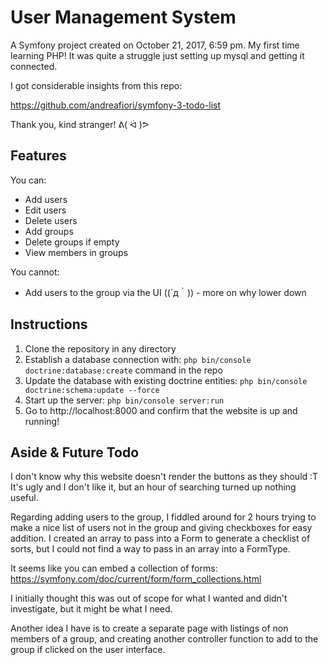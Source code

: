 # User Management System

A Symfony project created on October 21, 2017, 6:59 pm.
My first time learning PHP! It was quite a struggle just setting up mysql and getting it connected.

I got considerable insights from this repo:

https://github.com/andreafiori/symfony-3-todo-list

Thank you, kind stranger! ᕕ( ᐛ )ᕗ

## Features
You can:
* Add users 
* Edit users
* Delete users
* Add groups
* Delete groups if empty
* View members in groups

You cannot:
* Add users to the group via the UI ((´д｀)) - more on why lower down

## Instructions

1. Clone the repository in any directory
2. Establish a database connection with: `php bin/console doctrine:database:create` command in the repo
3. Update the database with existing doctrine entities: `php bin/console doctrine:schema:update --force`
4. Start up the server: `php bin/console server:run`
5. Go to http://localhost:8000 and confirm that the website is up and running!

## Aside & Future Todo
I don't know why this website doesn't render the buttons as they should :T 
It's ugly and I don't like it, but an hour of searching turned up nothing useful.

Regarding adding users to the group, I fiddled around for 2 hours trying to make a nice list of users not in the group and giving checkboxes for easy addition. I created an array to pass into a Form to generate a checklist of sorts, but I could not find a way to pass in an array into a FormType. 

It seems like you can embed a collection of forms: https://symfony.com/doc/current/form/form_collections.html

I initially thought this was out of scope for what I wanted and didn't investigate, but it might be what I need.

Another idea I have is to create a separate page with listings of non members of a group, and creating another controller function to add to the group if clicked on the user interface. 


